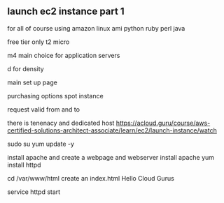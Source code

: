 launch ec2 instance part 1
------------------------------

for all of course 
using amazon linux ami
python ruby perl java

free tier only 
t2 micro

m4 
main choice for application servers 

d for density

main set up page 

purchasing options 
spot instance 

request valid from and to 

there is tenenacy and dedicated host 
https://acloud.guru/course/aws-certified-solutions-architect-associate/learn/ec2/launch-instance/watch

sudo su
yum update -y

install apache and create a webpage and webserver
install apache 
yum install httpd

cd /var/www/html
create an index.html 
Hello Cloud Gurus

service httpd start
